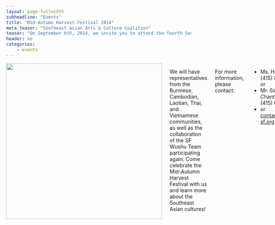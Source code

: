 ```yaml
---
layout: page-fullwidth
subheadline: "Events"
title: "Mid-Autumn Harvest Festival 2014"
meta_teaser: "Southeast Asian Arts & Culture Coalition"
teaser: "On September 6th, 2014, we invite you to attend the fourth Southeast Asian Arts & Culture Exhibition celebrating the harvest season! The Exhibition helps promote and preserve the arts and culture of the Southeast Asian American communities in San Francisco, and specifically highlights the Indo-Chinese refugee communities which have a history in the Tenderloin."
header: no
categories:
    - events
---
```

<!--more-->
<div class="small-12 columns" style="padding: 0px; border-bottom: none;" markdown="1">

<img width="424" src="{{ site.urlimg }}/seaacc-logo.png">

We will have representatives from the Burmese, Cambodian, Laotian, Thai, and Vietnamese communities, as well as the collaboration of the SF Wushu Team participating again. Come celebrate the Mid-Autumn Harvest Festival with us and learn more about the Southeast Asian cultures!

For more information, please contact:

- Ms. Hang To at (415) 828-4754, or
- Mr. Sirch Chanthyasack at (415) 680-4027,
- or contact@seaacc-sf.org

<img width="100%" src="http://74.220.215.61/~seaaccsf/galleries/images/2014/MAHF-2014-web.jpg">

{% include next-previous-post-in-category %}

</div>
